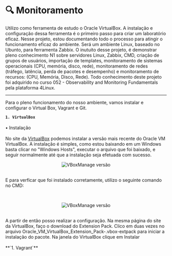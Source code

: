 # 🔍 Monitoramento 

Utilizo como ferramenta de estudo o Oracle VirtualBox. A instalação e configuração dessa ferramenta é o primeiro passo para criar um laboratório eficaz. Nesse projeto, estou documentando todo o processo para atingir o funcionamento eficaz do ambiente. Será um ambiente Linux, baseado no Ubunto, para ferramenta Zabbix. O inutuito desse projeto, é demonstrar pleno conhecimento N1 sobre servidores Linux, Zabbix, CMD, criação de grupos de usuários, importação de templates, monitoramento de sistemas operacionais (CPU, memória, disco, rede), monitoramento de redes (tráfego, latência, perda de pacotes e desempenho) e monitoramento de recursos: (CPU, Memória, Disco, Rede). Todo conhecimento deste projeto foi adquirido no curso 052 - Observability and Monitoring Fundamentals pela plataforma 4Linux.

---

Para o pleno funcionamento do nosso ambiente, vamos instalar e configurar o Virtual Box, Vagrant e Git. 

**`1. VirtualBox`**
<br/>
<br/>
• Instalação
<br/>
<br/>
No site da [VirtualBox](https://www.virtualbox.org/wiki/Downloads) podemos instalar a versão mais recente do Oracle VM VirtualBox. A instalação é simples, como estou baixando em um Windows basta clicar no "Windows Hosts", executar o arquivo que foi baixado, e seguir normalmente até que a instalação seja efetuada com sucesso.
<p align="center">
  <img src="https://github.com/user-attachments/assets/561b2e9c-ec5b-4131-ba22-4484a0350d0c" alt="VBoxManage versão">
</p>
<br/>
E para verficar que foi instalado corretamente, utilizo o seguinte comando no CMD:
</p>
<br/>
<p align="center">
  <img src="https://github.com/user-attachments/assets/a597c17c-a527-4843-a89f-dfedeb028861" alt="VBoxManage versão">
</p>
<br/>
A partir de então posso realizar a configuração. Na mesma página do site da VirtualBox, faço o download do Extension Pack. Clico em duas vezes no arquivo Oracle_VM_VirtualBox_Extension_Pack-<versão>.vbox-extpack para iniciar a instalação do pacote. Na janela do VirtualBox clique em Instalar
<br/>
<br/>
**`1. Vagrant`**
<br/>
